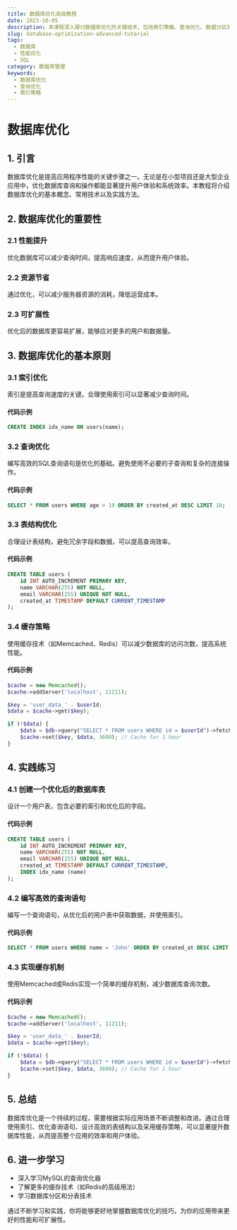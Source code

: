 ```yaml
---
title: 数据库优化高级教程
date: 2023-10-05
description: 本课程深入探讨数据库优化的关键技术，包括索引策略、查询优化、数据分区及性能监控，帮助开发者提升数据库效率。
slug: database-optimization-advanced-tutorial
tags:
  - 数据库
  - 性能优化
  - SQL
category: 数据库管理
keywords:
  - 数据库优化
  - 查询优化
  - 索引策略
---
```


# 数据库优化

## 1. 引言

数据库优化是提高应用程序性能的关键步骤之一。无论是在小型项目还是大型企业应用中，优化数据库查询和操作都能显著提升用户体验和系统效率。本教程将介绍数据库优化的基本概念、常用技术以及实践方法。

## 2. 数据库优化的重要性

### 2.1 性能提升
优化数据库可以减少查询时间，提高响应速度，从而提升用户体验。

### 2.2 资源节省
通过优化，可以减少服务器资源的消耗，降低运营成本。

### 2.3 可扩展性
优化后的数据库更容易扩展，能够应对更多的用户和数据量。

## 3. 数据库优化的基本原则

### 3.1 索引优化
索引是提高查询速度的关键。合理使用索引可以显著减少查询时间。

#### 代码示例
```sql
CREATE INDEX idx_name ON users(name);
```

### 3.2 查询优化
编写高效的SQL查询语句是优化的基础。避免使用不必要的子查询和复杂的连接操作。

#### 代码示例
```sql
SELECT * FROM users WHERE age > 18 ORDER BY created_at DESC LIMIT 10;
```

### 3.3 表结构优化
合理设计表结构，避免冗余字段和数据，可以提高查询效率。

#### 代码示例
```sql
CREATE TABLE users (
    id INT AUTO_INCREMENT PRIMARY KEY,
    name VARCHAR(255) NOT NULL,
    email VARCHAR(255) UNIQUE NOT NULL,
    created_at TIMESTAMP DEFAULT CURRENT_TIMESTAMP
);
```

### 3.4 缓存策略
使用缓存技术（如Memcached、Redis）可以减少数据库的访问次数，提高系统性能。

#### 代码示例
```php
$cache = new Memcached();
$cache->addServer('localhost', 11211);

$key = 'user_data_' . $userId;
$data = $cache->get($key);

if (!$data) {
    $data = $db->query("SELECT * FROM users WHERE id = $userId")->fetch();
    $cache->set($key, $data, 3600); // Cache for 1 hour
}
```

## 4. 实践练习

### 4.1 创建一个优化后的数据库表
设计一个用户表，包含必要的索引和优化后的字段。

#### 代码示例
```sql
CREATE TABLE users (
    id INT AUTO_INCREMENT PRIMARY KEY,
    name VARCHAR(255) NOT NULL,
    email VARCHAR(255) UNIQUE NOT NULL,
    created_at TIMESTAMP DEFAULT CURRENT_TIMESTAMP,
    INDEX idx_name (name)
);
```

### 4.2 编写高效的查询语句
编写一个查询语句，从优化后的用户表中获取数据，并使用索引。

#### 代码示例
```sql
SELECT * FROM users WHERE name = 'John' ORDER BY created_at DESC LIMIT 10;
```

### 4.3 实现缓存机制
使用Memcached或Redis实现一个简单的缓存机制，减少数据库查询次数。

#### 代码示例
```php
$cache = new Memcached();
$cache->addServer('localhost', 11211);

$key = 'user_data_' . $userId;
$data = $cache->get($key);

if (!$data) {
    $data = $db->query("SELECT * FROM users WHERE id = $userId")->fetch();
    $cache->set($key, $data, 3600); // Cache for 1 hour
}
```

## 5. 总结

数据库优化是一个持续的过程，需要根据实际应用场景不断调整和改进。通过合理使用索引、优化查询语句、设计高效的表结构以及采用缓存策略，可以显著提升数据库性能，从而提高整个应用的效率和用户体验。

## 6. 进一步学习

- 深入学习MySQL的查询优化器
- 了解更多的缓存技术（如Redis的高级用法）
- 学习数据库分区和分表技术

通过不断学习和实践，你将能够更好地掌握数据库优化的技巧，为你的应用带来更好的性能和可扩展性。